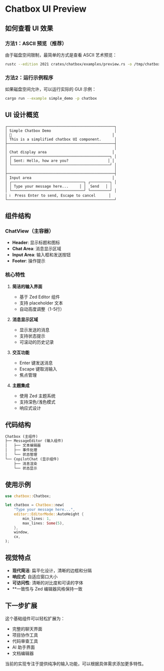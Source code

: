 # Chatbox UI Preview

## 如何查看 UI 效果

### 方法1：ASCII 预览（推荐）
由于磁盘空间限制，最简单的方式是查看 ASCII 艺术预览：

```bash
rustc --edition 2021 crates/chatbox/examples/preview.rs -o /tmp/chatbox_preview && /tmp/chatbox_preview
```

### 方法2：运行示例程序
如果磁盘空间允许，可以运行实际的 GUI 示例：

```bash
cargo run --example simple_demo -p chatbox
```

## UI 设计概览

```
┌─────────────────────────────────────────────────┐
│ Simple Chatbox Demo                             │
│ 💬                                              │
│ This is a simplified chatbox UI component.      │
├─────────────────────────────────────────────────┤
│                                                 │
│ Chat display area                              │
│ ┌─────────────────────────────────────────────┐ │
│ │ Sent: Hello, how are you?                  │ │
│ └─────────────────────────────────────────────┘ │
│                                                 │
├─────────────────────────────────────────────────┤
│ Input area                                     │
│ ┌─────────────────────────────────┐ ┌─────────┐ │
│ │ Type your message here...     │ │  Send   │ │
│ └─────────────────────────────────┘ └─────────┘ │
│ ℹ️  Press Enter to send, Escape to cancel      │
└─────────────────────────────────────────────────┘
```

## 组件结构

### ChatView（主容器）
- **Header**: 显示标题和图标
- **Chat Area**: 消息显示区域
- **Input Area**: 输入框和发送按钮
- **Footer**: 操作提示

### 核心特性

1. **简洁的输入界面**
   - 基于 Zed Editor 组件
   - 支持 placeholder 文本
   - 自动高度调整（1-5行）

2. **消息显示区域**
   - 显示发送的消息
   - 支持状态提示
   - 可滚动的历史记录

3. **交互功能**
   - Enter 键发送消息
   - Escape 键取消输入
   - 焦点管理

4. **主题集成**
   - 使用 Zed 主题系统
   - 支持深色/浅色模式
   - 响应式设计

## 代码结构

```rust
Chatbox (主组件)
├── MessageEditor (输入组件)
│   ├── 文本编辑器
│   ├── 事件处理
│   └── 状态管理
└── CopilotChat (显示组件)
    ├── 消息渲染
    └── 状态显示
```

## 使用示例

```rust
use chatbox::Chatbox;

let chatbox = Chatbox::new(
    "Type your message here...",
    editor::EditorMode::AutoHeight {
        min_lines: 1,
        max_lines: Some(5),
    },
    window,
    cx,
);
```

## 视觉特点

- **现代简洁**: 扁平化设计，清晰的边框和分隔
- **响应式**: 自适应窗口大小
- **可访问性**: 清晰的对比度和可读的字体
- **一致性与 Zed 编辑器风格保持一致

## 下一步扩展

这个基础组件可以轻松扩展为：

- 完整的聊天界面
- 项目协作工具
- 代码审查工具
- AI 助手界面
- 文档编辑器

当前的实现专注于提供纯净的输入功能，可以根据具体需求添加更多特性。